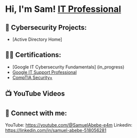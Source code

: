 <h1>Hi, I'm Sam!  <a href="https://linkedin.com/in/samuel-abebe-518056281">IT Professional</a>
<h2>🔐 Cybersecurity Projects:</h2>

- [Active Directory Home]

<h2>🧑‍💻 Certifications:</h2>

- [Google IT Cybersecurity Fundamentals] (in_progress) 
- [Google IT Support Professional](https://www.credly.com/badges/baed2561-6a61-46c9-b846-e50389d90bc2/public_url)
- [CompTIA Security+](https://www.credly.com/badges/c8b668ae-1048-4906-aaa8-6ba95f9a1631/public_url)

<h2>📺 YouTube Videos</h2>

<h2>🤳 Connect with me:</h2>

YouTube: https://youtube.com/@SamuelAbebe-e4m
Linkedin: https://linkedin.com/in/samuel-abebe-518056281

<!--
**joshmadakor1/joshmadakor1** is a ✨ _special_ ✨ repository because its `README.md` (this file) appears on your GitHub profile.

Here are some ideas to get you started:

- 🔭 I’m currently working on ...
- 🌱 I’m currently learning ...
- 👯 I’m looking to collaborate on ...
- 🤔 I’m looking for help with ...
- 💬 Ask me about ...
- 📫 How to reach me: ...
- 😄 Pronouns: ...
- ⚡ Fun fact: ...
-->
